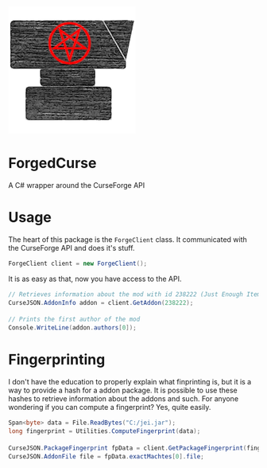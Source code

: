 ![Icon](Icon.png)
# ForgedCurse
A C# wrapper around the CurseForge API

# Usage
The heart of this package is the `ForgeClient` class. It communicated with the CurseForge API and does it's stuff.

```csharp
ForgeClient client = new ForgeClient();
```
It is as easy as that, now you have access to the API. 

```csharp
// Retrieves information about the mod with id 238222 (Just Enough Items)
CurseJSON.AddonInfo addon = client.GetAddon(238222);

// Prints the first author of the mod
Console.WriteLine(addon.authors[0]);
```

# Fingerprinting
I don't have the education to properly explain what finprinting is, but it is a way to provide a hash for a addon package. It is possible to use these hashes to retrieve information
about the addons and such. For anyone wondering if you can compute a fingerprint? Yes, quite easily.
```csharp
Span<byte> data = File.ReadBytes("C:/jei.jar");
long fingerprint = Utilities.ComputeFingerprint(data);

CurseJSON.PackageFingerprint fpData = client.GetPackageFingerprint(fingerprint);
CurseJSON.AddonFile file = fpData.exactMachtes[0].file;
```